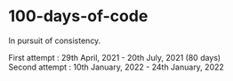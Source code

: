 # 100-days-of-code
In pursuit of consistency. 

First attempt : 29th April, 2021  - 20th July, 2021 (80 days) </br> 
Second attempt : 10th January, 2022 - 24th January, 2022 </br>

